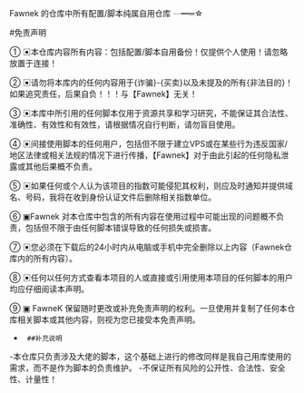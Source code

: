 Fawnek 的仓库中所有配置/脚本纯属自用仓库 ┈━═☆

#免责声明

① ▣本仓库内容所有内容：包括配置/脚本自用备份！仅提供个人使用！请忽略放置于连接！

② ▣请勿将本库内的任何内容用于{诈骗}-{买卖}以及未提及的所有{非法目的}！如果追究责任，后果自负！！！与【Fawnek】无关！

③ ▣本库中所引用的任何脚本仅用于资源共享和学习研究，不能保证其合法性、准确性、有效性和有效性，请根据情况自行判断，请勿盲目使用。

④ ▣间接使用脚本的任何用户，包括但不限于建立VPS或在某些行为违反国家/地区法律或相关法规的情况下进行传播，【Fawnek】对于由此引起的任何隐私泄露或其他后果概不负责。

⑤ ▣如果任何或个人认为该项目的指数可能侵犯其权利，则应及时通知并提供域名、号码，我将在收到身份认证文件后删除相关指数单位。

⑥ ▣Fawnek 对本仓库中包含的所有内容在使用过程中可能出现的问题概不负责，包括但不限于由任何脚本错误导致的任何损失或损害。

⑦ ▣您必须在下载后的24小时内从电脑或手机中完全删除以上内容（Fawnek仓库内的所有内容）。

⑧ ▣任何以任何方式查看本项目的人或直接或引用使用本项目的任何脚本的用户均应仔细阅读本声明。

⑨ ▣ FawneK 保留随时更改或补充免责声明的权利。一旦使用并复制了任何本仓库相关脚本或其他内容，则视为您已接受本免责声明。

-      ##补充说明
-本仓库只负责涉及大佬的脚本，这个基础上进行的修改同样是我自己用库使用的需求，而不是作为脚本的负责维护。
-不保证所有风险的公开性、合法性、安全性、计量性！
